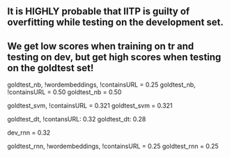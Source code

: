 ## It is HIGHLY probable that IITP is guilty of overfitting while testing on the development set. 
## We get low scores when training on tr and testing on dev, but get high scores when testing on the goldtest set!

goldtest_nb, !wordembeddings, !containsURL =  0.25
goldtest_nb, !containsURL = 0.50
goldtest_nb =  0.50


goldtest_svm, !containsURL = 0.321
goldtest_svm = 0.321

goldtest_dt, !contansURL: 0.32
goldtest_dt: 0.28

dev_rnn = 0.32

goldtest_rnn, !wordembeddings, !containsURL = 0.25
goldtest_rnn = 0.25 